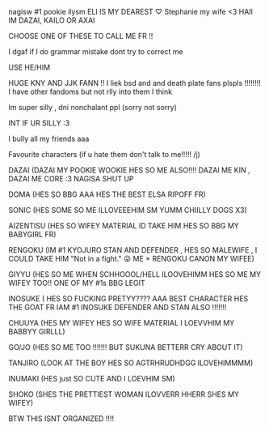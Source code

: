 nagisw #1 pookie ilysm
ELI IS MY DEAREST ♡
Stephanie my wife <3
HAII IM DAZAI, KAILO OR AXAI 

CHOOSE ONE OF THESE TO CALL ME FR !!

I dgaf if I do grammar mistake dont try to correct me

USE HE/HIM

HUGE KNY AND JJK FANN !! I liek bsd and and death plate fans plspls !!!!!!!! I have other fandoms but not rlly into them I think

Im super silly , dni nonchalant ppl (sorry not sorry)

INT IF UR SILLY :3

I bully all my friends aaa

Favourite characters (if u hate them don't talk to me!!!!! /j)

DAZAI (DAZAI MY POOKIE WOOKIE HES SO ME ALSO!!!! DAZAI ME KIN , DAZAI ME CORE :3 NAGISA SHUT UP

DOMA (HES SO BBG AAA HES THE BEST ELSA RIPOFF FR)

SONIC (HES SOME SO ME ILLOVEEEHIM SM YUMM CHIILLY DOGS X3)

AIZENTISU (HES SO WIFEY MATERIAL ID TAKE HIM HES SO BBG MY BABYGIRL FR)

RENGOKU (IM #1 KYOJURO STAN AND DEFENDER , HES SO MALEWIFE , I COULD TAKE HIM "Not in a fight." 😜 ME × RENGOKU CANON MY WIFEE)

GIYYU (HES SO ME WHEN SCHHOOOL/HELL ILOOVEHIMM HES SO ME MY WIFEY TOO!! ONE OF MY #1s BBG LEGIT

INOSUKE ( HES SO FUCKING PRETYY???? AAA BEST CHARACTER HES THE GOAT FR IAM #1 INOSUKE DEFENDER AND STAN ALSO !!!!!!!

CHUUYA (HES MY WIFEY HES SO WIFE MATERIAL I LOEVVHIM MY BABBYY GIRLLL)

GO/JO (HES SO ME TOO !!!!!!! BUT SUKUNA BETTERR CRY ABOUT IT)

TANJIRO (LOOK AT THE BOY HES SO AGTRHRUDHDGG ILOVEHIMMMM)

INUMAKI (HES just SO CUTE AND I LOEVHIM SM)

SHOKO (SHES THE PRETTIEST WOMAN ILOVVERR HHERR SHES MY WIFEY)

BTW THIS ISNT ORGANIZED !!!!

